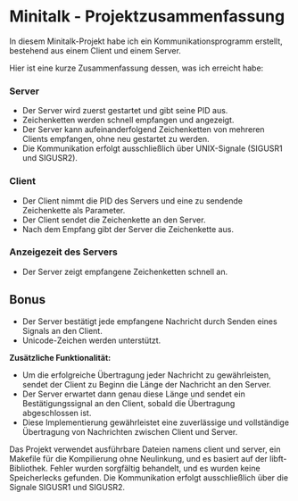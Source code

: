 # Minitalk - Projektzusammenfassung

In diesem Minitalk-Projekt habe ich ein Kommunikationsprogramm erstellt, bestehend aus einem Client und einem Server. 

Hier ist eine kurze Zusammenfassung dessen, was ich erreicht habe:

### Server

- Der Server wird zuerst gestartet und gibt seine PID aus.
- Zeichenketten werden schnell empfangen und angezeigt.
- Der Server kann aufeinanderfolgend Zeichenketten von mehreren Clients empfangen, ohne neu gestartet zu werden.
- Die Kommunikation erfolgt ausschließlich über UNIX-Signale (SIGUSR1 und SIGUSR2).

### Client

- Der Client nimmt die PID des Servers und eine zu sendende Zeichenkette als Parameter.
- Der Client sendet die Zeichenkette an den Server.
- Nach dem Empfang gibt der Server die Zeichenkette aus.

### Anzeigezeit des Servers

- Der Server zeigt empfangene Zeichenketten schnell an.

## Bonus

- Der Server bestätigt jede empfangene Nachricht durch Senden eines Signals an den Client.
- Unicode-Zeichen werden unterstützt.

**Zusätzliche Funktionalität:**

- Um die erfolgreiche Übertragung jeder Nachricht zu gewährleisten, sendet der Client zu Beginn die Länge der Nachricht an den Server. 
- Der Server erwartet dann genau diese Länge und sendet ein Bestätigungssignal an den Client, sobald die Übertragung abgeschlossen ist.
- Diese Implementierung gewährleistet eine zuverlässige und vollständige Übertragung von Nachrichten zwischen Client und Server.

Das Projekt verwendet ausführbare Dateien namens client und server, ein Makefile für die Kompilierung ohne Neulinkung, und es basiert auf der libft-Bibliothek. 
Fehler wurden sorgfältig behandelt, und es wurden keine Speicherlecks gefunden. Die Kommunikation erfolgt ausschließlich über die Signale SIGUSR1 und SIGUSR2.
